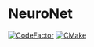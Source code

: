 # NeuroNet

[![CodeFactor](https://www.codefactor.io/repository/github/jacobborden/neuro-net-dll/badge/master?s=737765594dd2620cbeb6b964313b6cf8ef899717)](https://www.codefactor.io/repository/github/jacobborden/neuro-net-dll/overview/master)
[![CMake](https://github.com/JacobBorden/Neuro-Net-DLL/actions/workflows/cmake.yml/badge.svg)](https://github.com/JacobBorden/Neuro-Net-DLL/actions/workflows/cmake.yml)